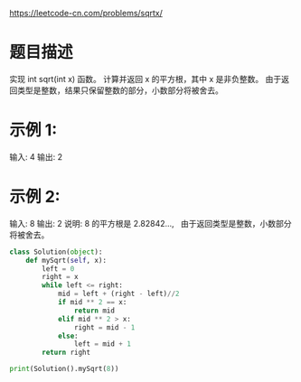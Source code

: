 https://leetcode-cn.com/problems/sqrtx/
# 题目描述
实现 int sqrt(int x) 函数。
计算并返回 x 的平方根，其中 x 是非负整数。
由于返回类型是整数，结果只保留整数的部分，小数部分将被舍去。

# 示例 1:
输入: 4
输出: 2

# 示例 2:
输入: 8
输出: 2
说明: 8 的平方根是 2.82842..., 
     由于返回类型是整数，小数部分将被舍去。

```python
class Solution(object):
    def mySqrt(self, x):
        left = 0
        right = x
        while left <= right:
            mid = left + (right - left)//2
            if mid ** 2 == x:
                return mid
            elif mid ** 2 > x:
                right = mid - 1
            else:
                left = mid + 1
        return right 

print(Solution().mySqrt(8))
```